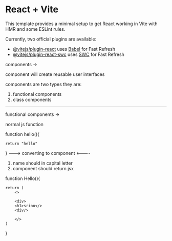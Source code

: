 # React + Vite

This template provides a minimal setup to get React working in Vite with HMR and some ESLint rules.

Currently, two official plugins are available:

- [@vitejs/plugin-react](https://github.com/vitejs/vite-plugin-react/blob/main/packages/plugin-react/README.md) uses [Babel](https://babeljs.io/) for Fast Refresh
- [@vitejs/plugin-react-swc](https://github.com/vitejs/vite-plugin-react-swc) uses [SWC](https://swc.rs/) for Fast Refresh


components ->

component will create reusable user interfaces 

components are two types they are:
1) functional components
2) class components
------------------------------------------------------
functional components ->

normal js function 

function hello(){

    return "hello"
}
---> converting to component <----
1. name should in capital letter
2. component should return jsx 

function Hello(){

    return (
        <>

        <div>
        <h1>srinu</>
        <div/>
        
        </>
    )
}
